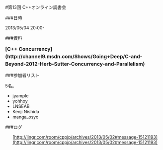 #第13回 C++オンライン読書会

###日時

2013/05/04 20:00-



###資料

<h1 style='margin:0px 0px 8px;font-family:inherit;font-size:18px;padding:0px;border:0px'><b style='font-size:medium;line-height:24px'>[C++ Concurrency](http://channel9.msdn.com/Shows/Going+Deep/C-and-Beyond-2012-Herb-Sutter-Concurrency-and-Parallelism)</b></h1>

###参加者リスト

5名。

- jyample
- yohhoy
- LNSEAB
- Kenji Nishida
- manga_osyo

###ログ

<ul/>

<a rel='nofollow' href='http://lingr.com/room/cppjp/archives/2013/01/05#message-13452775'/>

[http://lingr.com/room/cppjp/archives/2013/05/02#message-15121193](http://lingr.com/room/cppjp/archives/2013/05/02#message-15121193)

